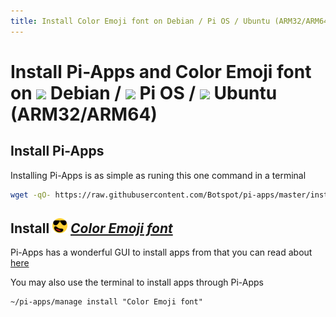 ```yaml
---
title: Install Color Emoji font on Debian / Pi OS / Ubuntu (ARM32/ARM64) | Pi-Apps
---
```

# Install Pi-Apps and Color Emoji font on <img src=https://www.vectorlogo.zone/logos/debian/debian-icon.svg height=20 /> Debian / <img src=https://www.vectorlogo.zone/logos/raspberrypi/raspberrypi-icon.svg height=20 /> Pi OS / <img src=https://www.vectorlogo.zone/logos/ubuntu/ubuntu-icon.svg height=20 /> Ubuntu (ARM32/ARM64)
## Install Pi-Apps

Installing Pi-Apps is as simple as runing this one command in a terminal
```bash
wget -qO- https://raw.githubusercontent.com/Botspot/pi-apps/master/install | bash
```
## Install <img src="/img/app-icons/Color Emoji font/icon-64.png" height=24> ***[Color Emoji font](https://github.com/Botspot/pi-apps/tree/master/apps/Color%20Emoji%20font)***
Pi-Apps has a wonderful GUI to install apps from that you can read about [here](/wiki/getting-started/running-pi-apps/)
        
You may also use the terminal to install apps through Pi-Apps
```
~/pi-apps/manage install "Color Emoji font"
```
